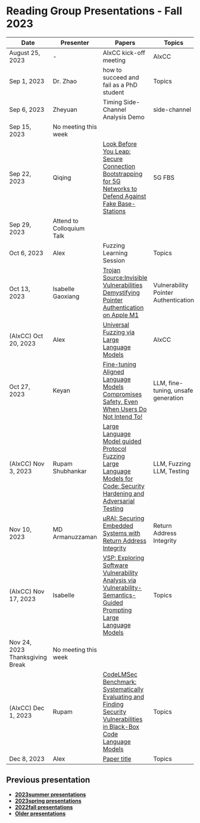 # Reading Group Presentations - Fall 2023
| Date         | Presenter | Papers                                                                                                                       | Topics                          | Venue              | Year            | Recording     | Slides     |
|--------------|-----------|------------------------------------------------------------------------------------------------------------------------------|---------------------------------|--------------------|-----------------|-----------|--------|
|August 25, 2023| - | AIxCC kick-off meeting | AIxCC | - | 2023 | [Recording](link) | [Slides](link) |
|Sep 1, 2023| Dr. Zhao | how to succeed and fail as a PhD student | Topics | Conference | Year | [Recording1](link) | [Slides](link) |
|Sep 6, 2023| Zheyuan | Timing Side-Channel Analysis Demo | side-channel | - | - | [Recording](https://buffalo.zoom.us/rec/share/l19dLOffwguSP0XAF8pgSbo8USgj-lyvZ8CEjG23MZJfsZ_TXw3dar18Eb0E2vN6.cZGScEwn-T-4kBb4?startTime=1694025177000) | [Code](https://github.com/newaetech/chipwhisperer-jupyter/blob/master/courses/sca101/Lab%202_1B%20-%20Power%20Analysis%20for%20Password%20Bypass%20(MAIN).ipynb) |
|Sep 15, 2023| No meeting this week |  | | | | |  | |
|Sep 22, 2023| Qiqing| [Look Before You Leap: Secure Connection Bootstrapping for 5G Networks to Defend Against Fake Base-Stations](https://dl.acm.org/doi/pdf/10.1145/3433210.3453082) | 5G FBS | asiaCCS | 2021 | [Recording](https://ub.hosted.panopto.com/Panopto/Pages/Viewer.aspx?id=c193f75a-2eed-44cb-9043-b085012cfcf5) | [Slides](https://docs.google.com/presentation/d/1GFv7RebNfweekVWJJmsyhdzqGZYZEYvabAJ5IrVXrDc/edit?usp=sharing) |
|Sep 29, 2023| Attend to Colloquium Talk |  | |  |  |  | |
|Oct 6, 2023| Alex | Fuzzing Learning Session | Topics | Conference | Year | [Recording1](link) | [Slides](link) |
|Oct 13, 2023| Isabelle <br> Gaoxiang| [Trojan Source:Invisible Vulnerabilities](https://browse.arxiv.org/pdf/2111.00169.pdf) <br> [Demystifying Pointer Authentication on Apple M1](https://www.usenix.org/system/files/usenixsecurity23-cai-zechao.pdf)| Vulnerability <br> Pointer Authentication | Usenix Security <br> Usenix Security | 2023 <br> 2023|[Recording](https://ub.hosted.panopto.com/Panopto/Pages/Viewer.aspx?id=382f38ba-21d5-4899-8a40-b09a014f387d)  | [Slides1](link) <br> [Slides2](link) |
| (AIxCC) Oct 20, 2023| Alex | [Universal Fuzzing via Large Language Models](https://arxiv.org/pdf/2308.04748.pdf) | AIxCC |  arXiv | 2023 | [Recording](https://buffalo.zoom.us/rec/share/sk_9scmiqqV7M3Pojs2W2FJnNUajYoWaLrf2RcF9RrnDD8l8fxEEkTygweVe8cux.IdRn_rjE6KLL7SAd?startTime=1697823533000) | [Slides1](link) <br> [Slides2](link) |
|Oct 27, 2023| Keyan | [Fine-tuning Aligned Language Models Compromises Safety, Even When Users Do Not Intend To!](https://arxiv.org/abs/2310.03693) | LLM, fine-tuning, unsafe generation | Conference | Year | [Recording](https://buffalo.zoom.us/rec/share/03zM0Qffz1LfrgezzliauZIZ5COBAHhKnKD9LSIQD9tqfFCPyWANTMAbrTRlQ180.ywoVG4P2gcYCPspl) | [Slides](https://drive.google.com/file/d/1MxHCQfypZP7sJrcjM0iYPqQnZairpJkh/view?usp=sharing) |
|(AIxCC) Nov 3, 2023| Rupam <br> Shubhankar | [Large Language Model guided Protocol Fuzzing](https://mpi-softsec.github.io/papers/NDSS24-chatafl.pdf) <br> [Large Language Models for Code: Security Hardening and Adversarial Testing](https://arxiv.org/pdf/2302.05319.pdf) | LLM, Fuzzing <br> LLM, Testing | NDSS <br> ICML| 2024 <br> 2023 | [Recording1](https://buffalo.zoom.us/rec/share/dXJ5SafwVqEh_KfBoNkytrVhI1ri7ty-jSjCAeCBqm5GDLUMHNarfXDx86dCyDV0.wlGKAAKq6xlZKiGs) <br> [Recording2](https://buffalo.zoom.us/rec/share/RFAKsm-TYCvLCJnI8craz6WWMDnkZ08ukTOlNbGeZNc4vxtmX44eaco2uEXeaSf1.exnLuBa3ocRkVfJQ) | [Slides](link) <be> [Slides2](link) |
|Nov 10, 2023| MD Armanuzzaman  | [μRAI: Securing Embedded Systems with Return Address Integrity](https://nebelwelt.net/files/20NDSS.pdf)  | Return Address Integrity | NDSS | 2020 | [Recording](https://drive.google.com/drive/folders/1UhDknz8bqqCNyJP0caUi0YHP6wVeyN5a?usp=sharing)| [Slides](link)  |
|(AIxCC) Nov 17, 2023| Isabelle | [VSP: Exploring Software Vulnerability Analysis via Vulnerability-Semantics-Guided Prompting Large Language Models](link) | Topics | Conference | Year | [Recording](https://buffalo.zoom.us/rec/share/NfQh4DGGLcwsWzwrBUV6RmIO6WaQCNp2eJhkWRZVqxom7WbwbNZoUzlZF_N4D0wQ.JTcbBQzZe93E6j4L) | [Slides](link) |
|Nov 24, 2023 Thanksgiving Break |No meeting this week |  | | | | |  | |
|(AIxCC) Dec 1, 2023| Rupam | [CodeLMSec Benchmark: Systematically Evaluating and Finding Security Vulnerabilities in Black-Box Code Language Models](https://arxiv.org/pdf/2302.04012.pdf) | Topics | Conference | Year | [Recording1](link) | [Slides](link) |
|Dec 8, 2023| Alex  | [Paper title](link)  | Topics | Conference  | Year|||


## Previous presentation
- **[2023summer presentations](history/2023summer.md)**
- **[2023spring presentations](history/2023spring.md)**
- **[2022fall presentations](history/2022fall.md)**
- **[Older presentations](history/History.md)**
